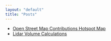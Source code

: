 ```yaml
---
layout: "default"
title: "Posts"
---
```


* [Open Street Map Contributions Hotspot Map](http://yosmhm.neis-one.org/?edgrmdna)
* [Lidar Volume Calculations](_posts/2022-01-18-LidarVolume.md)

